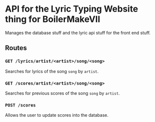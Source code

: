 # API for the Lyric Typing Website thing for BoilerMakeVII

Manages the database stuff and the lyric api stuff for the front end stuff.

## Routes

### `GET /lyrics/artist/<artist>/song/<song>`

Searches for lyrics of the song `song` by `artist`.

### `GET /scores/artist/<artist>/song/<song>`

Searches for previous scores of the song `song` by `artist`.

### `POST /scores`

Allows the user to update scores into the database.